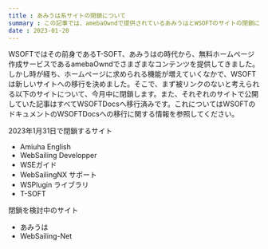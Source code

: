 ```yaml
---
title : あみうは系サイトの閉鎖について
summary : この記事では、amebaOwndで提供されているあみうはとWSOFTのサイトの閉鎖についてお知らせします
date : 2023-01-20
---
```


WSOFTではその前身であるT-SOFT、あみうはの時代から、無料ホームページ作成サービスであるamebaOwndでさまざまなコンテンツを提供してきました。しかし時が経ち、ホームページに求められる機能が増えていくなかで、WSOFTは新しいサイトへの移行を決めました。そこで、まず被リンクのないと考えられる以下のサイトについて、今月中に閉鎖します。また、それぞれのサイトで公開していた記事はすべてWSOFTDocsへ移行済みです。これについてはWSOFTのドキュメントのWSOFTDocsへの移行に関する情報を参照してください。

2023年1月31日で閉鎖するサイト

- Amiuha English
- WebSailing Developper
- WSEガイド
- WebSailingNX サポート
- WSPlugin ライブラリ
- T-SOFT

閉鎖を検討中のサイト

- あみうは
- WebSailing-Net
